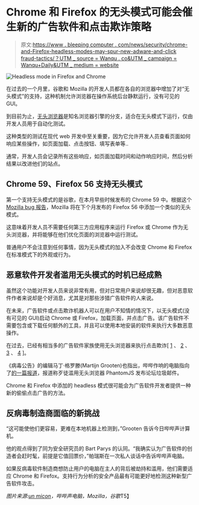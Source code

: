 # Chrome 和 Firefox 的无头模式可能会催生新的广告软件和点击欺诈策略

> 原文:[https://www . bleeping computer . com/news/security/chrome-and-Firefox-headless-modes-may-spur-new-adware-and-click fraud-tactics/？UTM _ source = Wanqu . co&UTM _ campaign = Wanqu+Daily&UTM _ medium = website](https://www.bleepingcomputer.com/news/security/chrome-and-firefox-headless-modes-may-spur-new-adware-and-clickfraud-tactics/?utm_source=wanqu.co&utm_campaign=Wanqu+Daily&utm_medium=website)

![Headless mode in Firefox and Chrome](../Images/8bb9b41db5df40ea8ce5bb73113896be.png)

在过去的一个月里，谷歌和 Mozilla 的开发人员都在各自的浏览器中增加了对“无头模式”的支持，这种机制允许浏览器在操作系统后台静默运行，没有可见的 GUI。

到目前为止，[无头浏览器](https://en.wikipedia.org/wiki/Headless_browser#List_of_headless_browsers)是知名浏览器引擎的分支，适合在无头模式下运行，仅由开发人员用于自动化测试。

这种类型的测试在现代 web 开发中至关重要，因为它允许开发人员查看页面如何响应某些操作，如页面加载、点击按钮、填写表单等..

通常，开发人员会记录所有这些响应，如页面加载时间和动作响应时间，然后分析结果以改进他们的站点。

## Chrome 59、Firefox 56 支持无头模式

第一个支持无头模式的是谷歌，在本月早些时候发布的 Chrome 59 中。根据这个 [Mozilla bug 报告](https://bugzilla.mozilla.org/show_bug.cgi?id=1355150)，Mozilla 将在下个月发布的 Firefox 56 中添加一个类似的无头模式。

这意味着开发人员不需要任何第三方应用程序来运行 Firefox 或 Chrome 作为无头浏览器，并将能够在他们优化页面的浏览器中运行测试。

普通用户不会注意到任何事情，因为无头模式的加入不会改变 Chrome 和 Firefox 在标准模式下的外观或行为。

## 恶意软件开发者滥用无头模式的时机已经成熟

虽然这个功能对开发人员来说非常有用，但对日常用户来说却很无趣，但对恶意软件作者来说却是个好消息，尤其是对那些涉猎广告软件的人来说。

在未来，广告软件或点击欺诈机器人可以在用户不知情的情况下，以无头模式(没有可见的 GUI)启动 Chrome 或 Firefox，加载页面，并点击广告。该广告软件不需要包含或下载任何额外的工具，并且可以使用本地安装的软件来执行大多数恶意操作。

在过去，已经有相当多的广告软件家族使用无头浏览器来执行点击欺诈[ [1](https://www.bleepingcomputer.com/virus-removal/remove-network-packet-analyzer) 、 [2](https://www.bleepingcomputer.com/virus-removal/remove-youboost) 、 [3](https://www.bleepingcomputer.com/virus-removal/remove-s5mark-and-cpx.exe/) 、 [4](https://www.bleepingcomputer.com/virus-removal/remove-windows-range-manager) ]。

《病毒公告》的编辑马丁·格罗滕(Martijn Grooten)也指出，哔哔作响的电脑指向了[的一篇报道](http://vamsoft.com/downloads/articles/vamsoft-headless-browsers-in-forum-spam.pdf)，报道称歹徒滥用无头浏览器 PhantomJS 发布论坛垃圾邮件。

Chrome 和 Firefox 中添加的 headless 模式很可能会为广告软件开发者提供一种新的偷偷点击广告的方法。

## 反病毒制造商面临的新挑战

“这可能使他们更容易，更难在本地机器上检测到，”Grooten 告诉今日哔哔声计算机。

他的观点得到了同为安全研究员的 Bart Parys 的认同。“我确实认为广告软件的创造者会赶时髦，前提是它值回票价，”帕瑞斯在一次私人谈话中告诉哔哔声电脑。

如果反病毒软件制造商想防止用户的电脑在主人的背后被劫持和滥用，他们需要适应 Chrome 和 Firefox。支持行为分析的安全产品最有可能更好地检测这种新型广告软件攻击。

*图片来源:[un micon](https://thenounproject.com/search/?q=browser&i=717866)，哔哔声电脑，Mozilla，谷歌*T5】